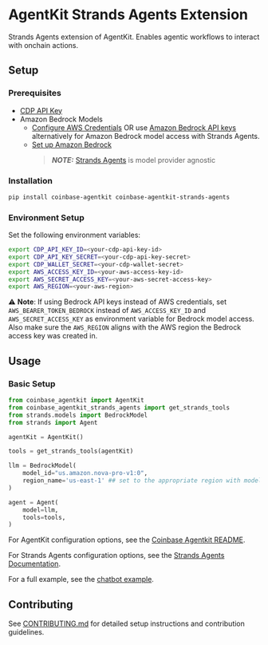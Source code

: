 # AgentKit Strands Agents Extension

Strands Agents extension of AgentKit. Enables agentic workflows to interact with onchain actions.

## Setup

### Prerequisites

- [CDP API Key](https://portal.cdp.coinbase.com/access/api)
- Amazon Bedrock Models
    - [Configure AWS Credentials](https://docs.aws.amazon.com/cli/latest/userguide/cli-configure-envvars.html) OR use [Amazon Bedrock API keys](https://docs.aws.amazon.com/bedrock/latest/userguide/getting-started-api-keys.html) alternatively for Amazon Bedrock model access with Strands Agents.
    - [Set up Amazon Bedrock](https://docs.aws.amazon.com/bedrock/latest/userguide/getting-started.html)
      > **_NOTE:_**  [Strands Agents](https://strandsagents.com/latest/) is model provider agnostic

### Installation

```bash
pip install coinbase-agentkit coinbase-agentkit-strands-agents
```

### Environment Setup

Set the following environment variables:

```bash
export CDP_API_KEY_ID=<your-cdp-api-key-id>
export CDP_API_KEY_SECRET=<your-cdp-api-key-secret>
export CDP_WALLET_SECRET=<your-cdp-wallet-secret>
export AWS_ACCESS_KEY_ID=<your-aws-access-key-id>
export AWS_SECRET_ACCESS_KEY=<your-aws-secret-access-key>
export AWS_REGION=<your-aws-region>
```
⚠ **Note**: If using Bedrock API keys instead of AWS credentials, set `AWS_BEARER_TOKEN_BEDROCK` instead of `AWS_ACCESS_KEY_ID` and `AWS_SECRET_ACCESS_KEY` as environment variable for Bedrock model access. Also make sure the `AWS_REGION` aligns with the AWS region the Bedrock access key was created in.

## Usage

### Basic Setup

```python
from coinbase_agentkit import AgentKit
from coinbase_agentkit_strands_agents import get_strands_tools
from strands.models import BedrockModel
from strands import Agent

agentKit = AgentKit()

tools = get_strands_tools(agentKit)

llm = BedrockModel(
    model_id="us.amazon.nova-pro-v1:0",
    region_name='us-east-1' ## set to the appropriate region with model access
)

agent = Agent(
    model=llm,
    tools=tools,
)
```

For AgentKit configuration options, see the [Coinbase Agentkit README](https://github.com/coinbase/agentkit/blob/master/python/coinbase-agentkit/README.md).

For Strands Agents configuration options, see the [Strands Agents Documentation](https://strandsagents.com/latest/).

For a full example, see the [chatbot example](https://github.com/coinbase/agentkit/blob/main/python/examples/strands-agents-cdp-server-chatbot/chatbot.py).

## Contributing

See [CONTRIBUTING.md](https://github.com/coinbase/agentkit/blob/master/CONTRIBUTING.md) for detailed setup instructions and contribution guidelines.

